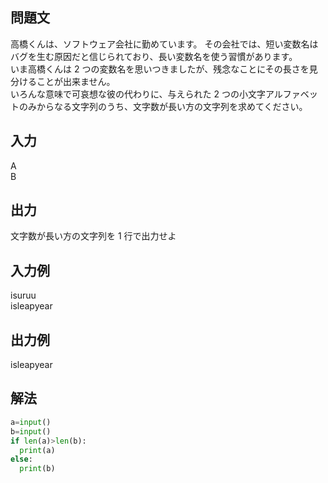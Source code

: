## 問題文
高橋くんは、ソフトウェア会社に勤めています。 その会社では、短い変数名はバグを生む原因だと信じられており、長い変数名を使う習慣があります。  
いま高橋くんは 2 つの変数名を思いつきましたが、残念なことにその長さを見分けることが出来ません。  
いろんな意味で可哀想な彼の代わりに、与えられた 2 つの小文字アルファベットのみからなる文字列のうち、文字数が長い方の文字列を求めてください。
## 入力
A  
B
## 出力
文字数が長い方の文字列を 1 行で出力せよ
## 入力例
isuruu  
isleapyear
## 出力例
isleapyear
## 解法

```python
a=input()
b=input()
if len(a)>len(b):
  print(a)
else:
  print(b)
